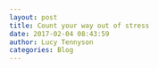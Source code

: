 ```yaml
---
layout: post
title: Count your way out of stress
date: 2017-02-04 08:43:59
author: Lucy Tennyson
categories: Blog
---
```

